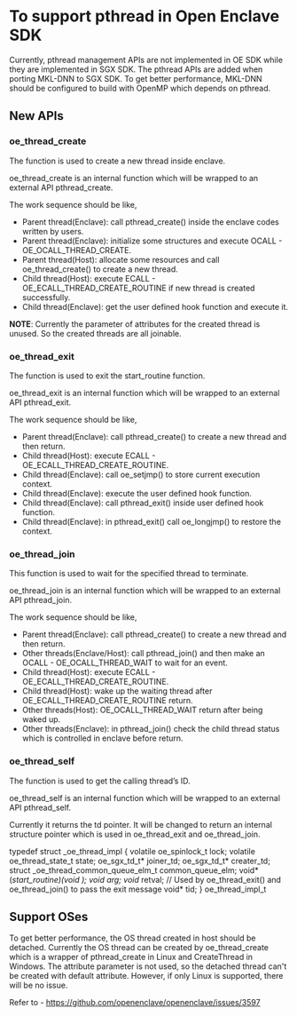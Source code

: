 # To support pthread in Open Enclave SDK

Currently, pthread management APIs are not implemented in OE SDK while they are
implemented in SGX SDK. The pthread APIs are added when porting MKL-DNN to SGX SDK.
To get better performance, MKL-DNN should be configured to build with OpenMP which
depends on pthread.

## New APIs

### oe_thread_create
The function is used to create a new thread inside enclave.

oe_thread_create is an internal function which will be wrapped to an external API pthread_create.

The work sequence should be like,
* Parent thread(Enclave): call pthread_create() inside the enclave codes written by users.
* Parent thread(Enclave): initialize some structures and execute OCALL - OE_OCALL_THREAD_CREATE.
* Parent thread(Host): allocate some resources and call oe_thread_create() to create a new thread.
* Child thread(Host): execute ECALL - OE_ECALL_THREAD_CREATE_ROUTINE if new thread is created successfully.
* Child thread(Enclave): get the user defined hook function and execute it.

**NOTE**: Currently the parameter of attributes for the created thread is unused. So the created threads are
all joinable.

### oe_thread_exit
The function is used to exit the start_routine function.

oe_thread_exit is an internal function which will be wrapped to an external API pthread_exit.

The work sequence should be like,
* Parent thread(Enclave): call pthread_create() to create a new thread and then return.
* Child thread(Host): execute ECALL - OE_ECALL_THREAD_CREATE_ROUTINE.
* Child thread(Enclave): call oe_setjmp() to store current execution context.
* Child thread(Enclave): execute the user defined hook function.
* Child thread(Enclave): call pthread_exit() inside user defined hook function.
* Child thread(Enclave): in pthread_exit() call oe_longjmp() to restore the context.

### oe_thread_join
This function is used to wait for the specified thread to terminate.

oe_thread_join is an internal function which will be wrapped to an external API pthread_join.

The work sequence should be like,
* Parent thread(Enclave): call pthread_create() to create a new thread and then return.
* Other threads(Enclave/Host): call pthread_join() and then make an OCALL - OE_OCALL_THREAD_WAIT to wait for an event.
* Child thread(Host): execute ECALL - OE_ECALL_THREAD_CREATE_ROUTINE.
* Child thread(Host): wake up the waiting thread after OE_ECALL_THREAD_CREATE_ROUTINE return.
* Other threads(Host): OE_OCALL_THREAD_WAIT return after being waked up.
* Other threads(Enclave): in pthread_join() check the child thread status which is controlled in enclave before return.

### oe_thread_self
The function is used to get the calling thread’s ID. 

oe_thread_self is an internal function which will be wrapped to an external API pthread_self.

Currently it returns the td pointer. It will be changed to return an internal structure pointer which 
is used in oe_thread_exit and oe_thread_join.

typedef struct _oe_thread_impl
{
    volatile oe_spinlock_t lock;
    volatile oe_thread_state_t state;
    oe_sgx_td_t* joiner_td;
    oe_sgx_td_t* creater_td;
    struct _oe_thread_common_queue_elm_t common_queue_elm;
    void* (*start_routine)(void *);
    void* arg;
    void* retval;  // Used by oe_thread_exit() and oe_thread_join() to pass the exit message
    void* tid;
} oe_thread_impl_t


## Support OSes
To get better performance, the OS thread created in host should be detached. Currently the OS thread can be created 
by oe_thread_create which is a wrapper of pthread_create in Linux and CreateThread in Windows. The attribute parameter 
is not used, so the detached thread can't be created with default attribute. However, if only Linux is supported, there will be 
no issue.

Refer to - https://github.com/openenclave/openenclave/issues/3597
